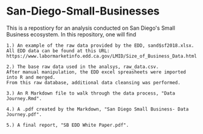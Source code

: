 # San-Diego-Small-Businesses
This is a repostiory for an analysis conducted on San Diego's Small Business ecosystem.  In this repository, one will find


	1.) An example of the raw data provided by the EDD, sand$sf2018.xlsx.  
	All EDD data can be found at this URL:  
	https://www.labormarketinfo.edd.ca.gov/LMID/Size_of_Business_Data.html
	
	2.) The base raw data used in the analsys, raw_data.csv.  
	After manual manipulation, the EDD excel spreasheets were imported into R and merged.  
	From this raw database, additional data cleansing was performed.
	
	3.) An R Markdown file to walk through the data process, "Data Journey.Rmd".
	
	4.) A .pdf created by the Markdown, "San Diego Small Business- Data Journey.pdf".
	
	5.) A final report, "SB EDD White Paper.pdf".
